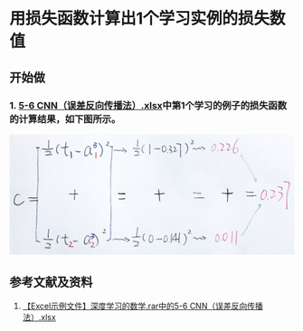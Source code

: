 # 用损失函数计算出1个学习实例的损失数值

## 开始做

### 1. [5-6 CNN（误差反向传播法）.xlsx](http://www.ituring.com.cn/book/2593)中第1个学习的例子的损失函数的计算结果，如下图所示。

![](/images/深度学习/神经网络/用损失函数计算出1个学习实例的损失数值/1a1.jpg)

## 参考文献及资料

1. [【Excel示例文件】深度学习的数学.rar中的5-6 CNN（误差反向传播法）.xlsx](http://www.ituring.com.cn/book/2593)